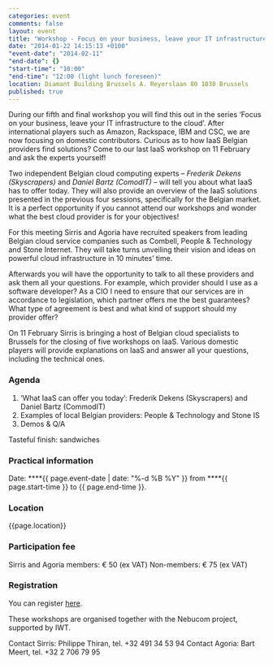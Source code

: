 ```yaml
---
categories: event
comments: false
layout: event
title: "Workshop - Focus on your business, leave your IT infrastructure to the cloud"
date: "2014-01-22 14:15:13 +0100"
"event-date": "2014-02-11"
"end-date": {}
"start-time": "10:00"
"end-time": "12:00 (light lunch foreseen)"
location: Diamant Building Brussels A. Reyerslaan 80 1030 Brussels
published: true
---
```


During our fifth and final workshop you will find this out in the series ‘Focus on your business, leave your IT infrastructure to the cloud’. After international players such as Amazon, Rackspace, IBM and CSC, we are now focusing on domestic contributors. Curious as to how IaaS Belgian providers find solutions? Come to our last IaaS workshop on 11 February and ask the experts yourself!    
<!-- more -->

Two independent Belgian cloud computing experts – *Frederik Dekens (Skyscrapers)* and *Daniel Bartz (ComodIT)* – will tell you about what IaaS has to offer today. They will also provide an overview of the IaaS solutions presented in the previous four sessions, specifically for the Belgian market. It is a perfect opportunity if you cannot attend our workshops and wonder what the best cloud provider is for your objectives!

For this meeting Sirris and Agoria have recruited speakers from leading Belgian cloud service companies such as Combell, People & Technology and Stone Internet. They will take turns unveiling their vision and ideas on powerful cloud infrastructure in 10 minutes’ time. 

Afterwards you will have the opportunity to talk to all these providers and ask them all your questions. For example, which provider should I use as a software developer? As a CIO I need to ensure that our services are in accordance to legislation, which partner offers me the best guarantees? What type of agreement is best and what kind of support should my provider offer?  

On 11 February  Sirris is bringing a host of Belgian cloud specialists to Brussels for the closing of five workshops on IaaS. Various domestic players will provide explanations on IaaS and answer all your questions, including the technical ones. 

### Agenda

1. ‘What IaaS can offer you today’: Frederik Dekens (Skyscrapers) and Daniel Bartz (CommodIT) 
2. Examples of local Belgian providers: People & Technology and Stone IS
3. Demos & Q/A

Tasteful finish: sandwiches 

### Practical information
Date: ****{{ page.event-date | date: "%-d %B %Y" }} from ****{{ page.start-time }} to {{ page.end-time }}.

### Location
{{page.location}}

### Participation fee

Sirris and Agoria members: € 50 (ex VAT)
Non-members:  € 75 (ex VAT)

### Registration
You can register [here](http://www.sirris.be/defaultform.aspx?ekfrm=16012&langtype=1033). 

These workshops are organised together with the Nebucom project, supported by IWT.

Contact Sirris: Philippe Thiran, tel. +32 491 34 53 94
Contact Agoria: Bart Meert, tel. +32 2 706 79 95
